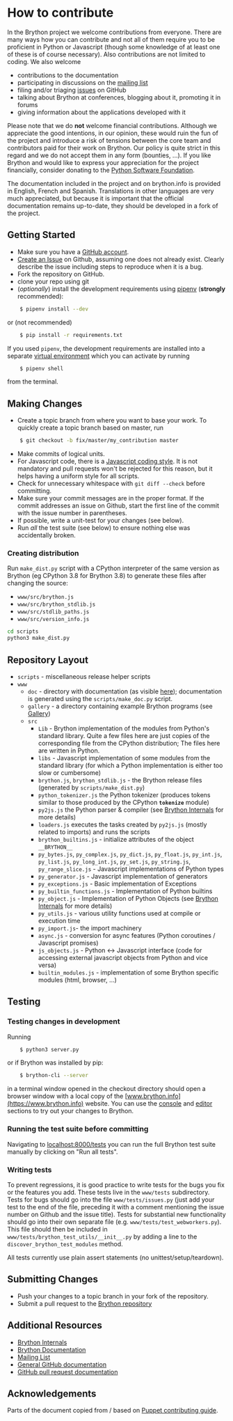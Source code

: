 # How to contribute

In the Brython project we welcome contributions from everyone. There are
many ways how you can contribute and not all of them require you to be
proficient in Python or Javascript (though some knowledge of at least one
of these is of course necessary). Also contributions are not limited to
coding. We also welcome

* contributions to the documentation
* participating in discussions on the [mailing list](https://groups.google.com/forum/#!forum/brython)
* filing and/or triaging [issues](https://github.com/brython-dev/brython/issues) on GitHub
* talking about Brython at conferences, blogging about it, promoting it in
  forums
* giving information about the applications developed with it

Please note that we do **not** welcome financial contributions. Although we
appreciate the good intentions, in our opinion, these would ruin the fun of
the project and introduce a risk of tensions between the core team and
contributors paid for their work on Brython. Our policy is quite strict in
this regard and we do not accept them in any form (bounties, ...). If you like
Brython and would like to express your appreciation for the project
financially, consider donating to the
[Python Software Foundation](https://www.python.org/psf/donations/).

The documentation included in the project and on brython.info is provided in
English, French and Spanish. Translations in other languages are very much
appreciated, but because it is important that the official documentation
remains up-to-date, they should be developed in a fork of the project.

## Getting Started

* Make sure you have a [GitHub account](https://github.com/signup/free).
* [Create an Issue](https://github.com/brython-dev/brython/issues/new) on
  Github, assuming one does not already exist. Clearly describe the issue
  including steps to reproduce when it is a bug.
* Fork the repository on GitHub.
* clone your repo using git
* (*optionally*) install the development requirements using [pipenv](https://docs.pipenv.org/) (**strongly** recommended):

```bash
    $ pipenv install --dev
```
  or (not recommended)
```bash
    $ pip install -r requirements.txt
```
  If you used `pipenv`, the development requirements are installed into a separate
  [virtual environment](https://docs.python.org/3/tutorial/venv.html) which you can activate
  by running
```bash
    $ pipenv shell
```
  from the terminal.


## Making Changes

* Create a topic branch from where you want to base your work. To quickly
  create a topic branch based on master, run
```bash
    $ git checkout -b fix/master/my_contribution master
```
* Make commits of logical units.
* For Javascript code, there is a
  [Javascript coding style](https://github.com/brython-dev/brython/wiki/Javascript-coding-style-for-Brython-scripts).
  It is not mandatory and pull requests won't be rejected for this reason, but
  it helps having a uniform style for all scripts.
* Check for unnecessary whitespace with `git diff --check` before committing.
* Make sure your commit messages are in the proper format. If the commit
  addresses an issue on Github, start the first line of the commit with the
  issue number in parentheses.
* If possible, write a unit-test for your changes (see below).
* Run _all_ the test suite (see below) to ensure nothing else was accidentally
  broken.

### Creating distribution

Run `make_dist.py` script with a CPython interpreter of the same version as
Brython (eg CPython 3.8 for Brython 3.8) to generate these files after 
changing the source:

- `www/src/brython.js`
- `www/src/brython_stdlib.js`
- `www/src/stdlib_paths.js`
- `www/src/version_info.js`

```bash
cd scripts
python3 make_dist.py
```

## Repository Layout

  - `scripts`   - miscellaneous release helper scripts
  - `www`
    - `doc` - directory with documentation (as visible [here](http://www.brython.info/static_doc/en/intro.html?lang=en)); documentation is generated using the `scripts/make_doc.py` script.
    - `gallery` - a directory containing example Brython programs (see [Gallery](http://www.brython.info/gallery/gallery_en.html?lang=en))
    - `src`
        - `Lib` - Brython implementation of the modules from Python's standard
          library. Quite a few files here are just copies of the corresponding
          file from the CPython distribution; The files here are written in
          Python.
        - `libs` - Javascript implementation of some modules from the standard
          library (for which a Python implementation is either too slow or
          cumbersome)
        - `brython.js`, `brython_stdlib.js` - the Brython release files
          (generated by `scripts/make_dist.py`)
        - `python_tokenizer.js` the Python tokenizer (produces tokens similar
           to those produced by the CPython __`tokenize`__ module)
        - `py2js.js` the Python parser & compiler (see [Brython Internals](https://github.com/brython-dev/brython/wiki/How-Brython-works) for more details)
        - `loaders.js` executes the tasks created by `py2js.js` (mostly related to imports) and runs the scripts
        - `brython_builtins.js` - initialize attributes of the object
          `__BRYTHON__`
        - `py_bytes.js`, `py_complex.js`, `py_dict.js`, `py_float.js`,
          `py_int.js`, `py_list.js`, `py_long_int.js`, `py_set.js`,
          `py_string.js`, `py_range_slice.js` - Javascript implementations of
          Python types
        - `py_generator.js` - Javascript implementation of generators
        - `py_exceptions.js` - Basic implementation of Exceptions
        - `py_builtin_functions.js` - Implementation of Python builtins
        - `py_object.js` - Implementation of Python Objects (see [Brython Internals](https://github.com/brython-dev/brython/wiki/How-Brython-works) for more details)
        - `py_utils.js` - various utility functions used at compile or
          execution time
        - `py_import.js`- the import machinery
        - `async.js` - conversion for async features (Python coroutines / Javascript promises)
        - `js_objects.js` - Python <-> Javascript interface (code for
          accessing external javascript objects from Python and vice versa)
        - `builtin_modules.js` - implementation of some Brython specific
          modules (html, browser, ...)


## Testing

### Testing changes in development

Running

```bash
    $ python3 server.py
```
or if Brython was installed by pip:
```bash
    $ brython-cli --server
```


in a terminal window opened in the checkout directory should open a browser
window with a local copy of the [www.brython.info](https://www.brython.info)
website. You can use the
[console](http://localhost:8000/tests/console.html?lang=en) and
[editor](http://localhost:8000/tests/editor.html?lang=en) sections to try
out your changes to Brython.

### Running the test suite before committing

Navigating to [localhost:8000/tests](http://localhost:8000/tests/)
you can run the full Brython test suite manually by clicking on "Run all
tests".


### Writing tests

To prevent regressions, it is good practice to write tests for the bugs you
fix or the features you add. These tests live in the `www/tests` subdirectory.
Tests for bugs should go into the file `www/tests/issues.py` (just add your test
to the end of the file, preceding it with a comment mentioning the issue number
on Github and the issue title). Tests for substantial new functionality should
go into their own separate file (e.g. `www/tests/test_webworkers.py`). This file
should then be included in `www/tests/brython_test_utils/__init__.py` by adding
a line to the `discover_brython_test_modules` method.

All tests currently use plain assert statements (no unittest/setup/teardown).


## Submitting Changes

* Push your changes to a topic branch in your fork of the repository.
* Submit a pull request to the [Brython repository](https://github.com/brython-dev/brython)

## Additional Resources

* [Brython Internals](https://github.com/brython-dev/brython/wiki/How-Brython-works)
* [Brython Documentation](http://www.brython.info/static_doc/en/intro.html?lang=en)
* [Mailing List](https://groups.google.com/forum/#!forum/brython)
* [General GitHub documentation](https://help.github.com/)
* [GitHub pull request documentation](https://help.github.com/articles/creating-a-pull-request/)

## Acknowledgements

Parts of the document copied from / based on [Puppet contributing guide](https://github.com/puppetlabs/puppet/blob/master/CONTRIBUTING.md).

